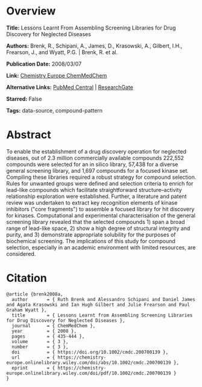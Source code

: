 # Overview
**Title:**
Lessons Learnt From Assembling Screening Libraries for Drug Discovery for Neglected Diseases

**Authors:**
Brenk, R., Schipani, A., James, D., Krasowski, A., Gilbert, I.H., Frearson, J., and Wyatt, P.G. |
Brenk, R. et al.

**Publication Date:**
2008/03/07

**Link:**
[Chemistry Europe ChemMedChem](https://chemistry-europe.onlinelibrary.wiley.com/doi/10.1002/cmdc.200700139)

**Alternative Links:**
[PubMed Central](https://pmc.ncbi.nlm.nih.gov/articles/PMC2628535) |
[ResearchGate](https://www.researchgate.net/publication/5782923_Lessons_Learnt_from_Assembling_Screening_Libraries_for_Drug_Discovery_for_Neglected_Diseases)

**Starred:**
False

**Tags:**
data-source, compound-pattern


# Abstract
To enable the establishment of a drug discovery operation for neglected diseases, out of 2.3 million commercially available compounds 222,552 compounds were selected for an in silico library, 57,438 for a diverse general screening library, and 1,697 compounds for a focused kinase set.
Compiling these libraries required a robust strategy for compound selection.
Rules for unwanted groups were defined and selection criteria to enrich for lead-like compounds which facilitate straightforward structure–activity relationship exploration were established.
Further, a literature and patent review was undertaken to extract key recognition elements of kinase inhibitors ("core fragments") to assemble a focused library for hit discovery for kinases.
Computational and experimental characterisation of the general screening library revealed that the selected compounds 1) span a broad range of lead-like space, 2) show a high degree of structural integrity and purity, and 3) demonstrate appropriate solubility for the purposes of biochemical screening.
The implications of this study for compound selection, especially in an academic environment with limited resources, are considered.


# Citation
```
@article {brenk2008a,
  author       = { Ruth Brenk and Alessandro Schipani and Daniel James and Agata Krasowski and Ian Hugh Gilbert and Julie Frearson and Paul Graham Wyatt },
  title        = { Lessons Learnt from Assembling Screening Libraries for Drug Discovery for Neglected Diseases },
  journal      = { ChemMedChem },
  year         = { 2008 },
  pages        = { 435-444 },
  volume       = { 3 },
  number       = { 3 },
  doi          = { https://doi.org/10.1002/cmdc.200700139 },
  url          = { https://chemistry-europe.onlinelibrary.wiley.com/doi/abs/10.1002/cmdc.200700139 },
  eprint       = { https://chemistry-europe.onlinelibrary.wiley.com/doi/pdf/10.1002/cmdc.200700139 }
}
```
